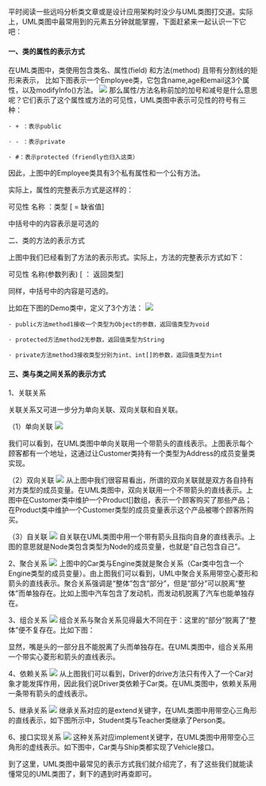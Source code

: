 平时阅读一些远吗分析类文章或是设计应用架构时没少与UML类图打交道。实际上，UML类图中最常用到的元素五分钟就能掌握，下面赶紧来一起认识一下它吧：

#### 一、类的属性的表示方式

在UML类图中，类使用包含类名、属性(field) 和方法(method) 且带有分割线的矩形来表示，
比如下图表示一个Employee类，它包含name,age和email这3个属性，以及modifyInfo()方法。
![](assets/markdown-img-paste-20170818183244862.png)
那么属性/方法名称前加的加号和减号是什么意思呢？它们表示了这个属性或方法的可见性，UML类图中表示可见性的符号有三种：

    · + ：表示public

    · - ：表示private

    · #：表示protected（friendly也归入这类）

因此，上图中的Employee类具有3个私有属性和一个公有方法。



实际上，属性的完整表示方式是这样的：

可见性  名称 ：类型 [ = 缺省值]

中括号中的内容表示是可选的



二、类的方法的表示方式

上图中我们已经看到了方法的表示形式。实际上，方法的完整表示方式如下：

可见性  名称(参数列表) [ ： 返回类型]

同样，中括号中的内容是可选的。



比如在下图的Demo类中，定义了3个方法：
![](assets/markdown-img-paste-2017081818341037.png)

    · public方法method1接收一个类型为Object的参数，返回值类型为void

    · protected方法method2无参数，返回值类型为String

    · private方法method3接收类型分别为int、int[]的参数，返回值类型为int



#### 三、类与类之间关系的表示方式

1、关联关系

关联关系又可进一步分为单向关联、双向关联和自关联。

（1）单向关联
![](assets/markdown-img-paste-20170818183450361.png)

我们可以看到，在UML类图中单向关联用一个带箭头的直线表示。上图表示每个顾客都有一个地址，这通过让Customer类持有一个类型为Address的成员变量类实现。

（2）双向关联
![](assets/markdown-img-paste-20170818183509215.png)
从上图中我们很容易看出，所谓的双向关联就是双方各自持有对方类型的成员变量。在UML类图中，双向关联用一个不带箭头的直线表示。上图中在Customer类中维护一个Product[]数组，表示一个顾客购买了那些产品；在Product类中维护一个Customer类型的成员变量表示这个产品被哪个顾客所购买。

（3）自关联
![](assets/markdown-img-paste-20170818183523237.png)
自关联在UML类图中用一个带有箭头且指向自身的直线表示。上图的意思就是Node类包含类型为Node的成员变量，也就是“自己包含自己”。



2、聚合关系
![](assets/markdown-img-paste-20170818183538112.png)
上图中的Car类与Engine类就是聚合关系（Car类中包含一个Engine类型的成员变量）。由上图我们可以看到，UML中聚合关系用带空心菱形和箭头的直线表示。聚合关系强调是“整体”包含“部分”，但是“部分”可以脱离“整体”而单独存在。比如上图中汽车包含了发动机，而发动机脱离了汽车也能单独存在。



3、组合关系
![](assets/markdown-img-paste-20170818183553386.png)
组合关系与聚合关系见得最大不同在于：这里的“部分”脱离了“整体”便不复存在。比如下图：

显然，嘴是头的一部分且不能脱离了头而单独存在。在UML类图中，组合关系用一个带实心菱形和箭头的直线表示。



4、依赖关系
![](assets/markdown-img-paste-20170818183607388.png)
从上图我们可以看到，Driver的drive方法只有传入了一个Car对象才能发挥作用，因此我们说Driver类依赖于Car类。在UML类图中，依赖关系用一条带有箭头的虚线表示。

5、继承关系
![](assets/markdown-img-paste-2017081818362148.png)
继承关系对应的是extend关键字，在UML类图中用带空心三角形的直线表示，如下图所示中，Student类与Teacher类继承了Person类。



6、接口实现关系
![](assets/markdown-img-paste-20170818183649432.png)
这种关系对应implement关键字，在UML类图中用带空心三角形的虚线表示。如下图中，Car类与Ship类都实现了Vehicle接口。



到了这里，UML类图中最常见的表示方式我们就介绍完了，有了这些我们就能读懂常见的UML类图了，剩下的遇到时再查即可。

